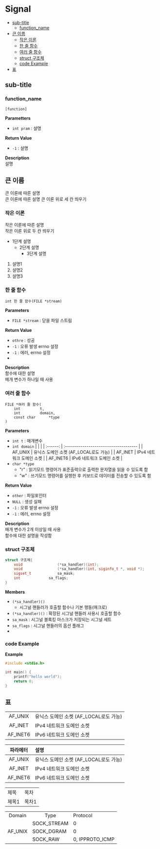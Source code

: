 <h1> Signal</h1>

- [sub-title](#sub-title)
	- [function\_name](#function_name)
- [큰 이름](#큰-이름)
	- [작은 이론](#작은-이론)
	- [한 줄 함수](#한-줄-함수)
	- [여러 줄 함수](#여러-줄-함수)
	- [struct 구조체](#struct-구조체)
	- [code Example](#code-example)
- [표](#표)



## sub-title
	

### function_name
	[function]
**Parametters**
- `int pram` : 설명

**Return Value**
- `-1` : 설명

**Description**  
설명



## 큰 이름
큰 이론에 따른 설명  
큰 이론에 따른 설명
큰 이론 위로 세 칸 띄우기


### 작은 이론
작은 이론에 따른 설명  
작은 이론 위로 두 칸 띄우기  

- 1단계 설명
  - 2단계 설명
    - 3단계 설명

1. 설명1
2. 설명2
3. 설명3


### 한 줄 함수
	int 한 줄 함수(FILE *stream)
**Parameters**
- `FILE *stream` : 닫을 파일 스트림

**Return Value**
- `othre` : 성공
- `-1`	: 오류 발생 errno 설정
- `-1`	: 에러, errno 설정 
- 
**Description**  
함수에 대한 설명  
메개 변수가 하나일 때 사용  


### 여러 줄 함수
	FILE *여러 줄 함수(
		int			t,
		int			domain,
		const char		*type
	)
**Parameters**
- `int t` : 매개변수
- `int domain`
	 | | |
	 | :------: | :------------------------------------- |
	 | AF_UNIX  | 유닉스 도메인 소켓 (AF_LOCAL로도 가능) |
	 | AF_INET  | IPv4 네트워크 도메인 소켓              |
	 | AF_INET6 | IPv6 네트워크 도메인 소켓              |
- `char *type`
  - "r" : 읽기모드 명령어가 표준출력으로 출력한 문자열을 읽을 수 있도록 함
  - "w" : 쓰기모드 명령어를 실행한 후 키보드로 데이터를 전송할 수 있도록 함
  
**Return Value**
- `other` : 파일포인터
- `NULL` : 생성 실패
- `-1` : 오류 발생 errno 설정
- `-1` : 에러, errno 설정 

**Description**  
매개 변수가 2개 이상일 때 사용  
함수에 대한 설명을 작성함


### struct 구조체

```cpp
struct 구조체{
	void 				(*sa_handler)(int);
	void 				(*sa_handler)(int, siginfo_t *, void *);
	sigset_t			sa_mask;
	int				sa_flags;
}
```
**Members**  
- `(*sa_handler)()`
  - 시그널 핸들러가 호출할 함수나 기본 행동(매크로)
- `(*sa_handler)()` : 확장된 시그널 핸들러 사용시 호출할 함수
- `sa_mask` : 시그널 블록킹 마스크가 저장되는 시그널 세트
- `sa_flags` : 시그널 핸들러의 옵션 플래그
- 

### code Example
**Example**
``` c++
#include <stdio.h>

int main() {
	printf("hello world");
	return 0;
}
```



## 표

 | | |
 | :------: | :------------------------------------- |
 | AF_UNIX  | 유닉스 도메인 소켓 (AF_LOCAL로도 가능) |
 | AF_INET  | IPv4 네트워크 도메인 소켓              |
 | AF_INET6 | IPv6 네트워크 도메인 소켓              |

 | 파라메터| 설명|
 | :------: | :------------------------------------- |
 | AF_UNIX  | 유닉스 도메인 소켓 (AF_LOCAL로도 가능) |
 | AF_INET  | IPv4 네트워크 도메인 소켓              |
 | AF_INET6 | IPv6 네트워크 도메인 소켓              |


<table>
<tr>
	<td>제목</td>
	<td>목차</td>
</tr>
<tr>
	<td>제목1</td>
	<td>목차1</td>
</tr>
</table>

<table>
<tr align="center">	
	<td> Domain </td>
	<td> Type </td>
	<td align="left"> Protocol </td>
</tr>
<tr>	<td rowspan=3>AF_UNIX</td>
		<td> SOCK_STREAM </td>
		<td> 0</td>
	<tr>	<td> SOCK_DGRAM </td>
		<td> 0</td>
	</tr>
	<tr>	<td> SOCK_RAW </td>
		<td> 0, IPPROTO_ICMP</td>
	</tr>
</tr>
</table>